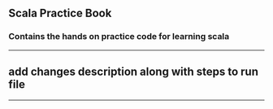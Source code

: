 ## Scala Practice Book
 ### Contains the hands on practice code for learning scala
 ***********************************************************
 ## add changes description along with steps to run file
 ***********************************************************
